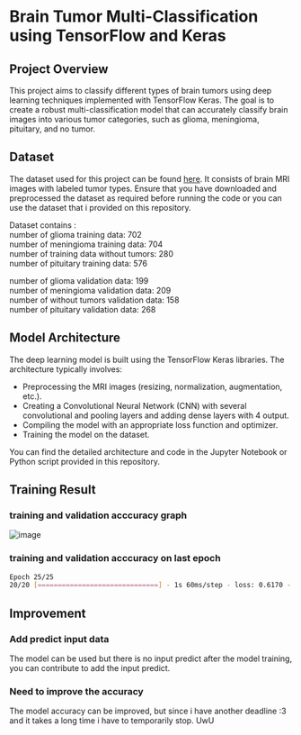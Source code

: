 # Brain Tumor Multi-Classification using TensorFlow and Keras

## Project Overview

This project aims to classify different types of brain tumors using deep learning techniques implemented with TensorFlow Keras. The goal is to create a robust multi-classification model that can accurately classify brain images into various tumor categories, such as glioma, meningioma, pituitary, and no tumor.

## Dataset

The dataset used for this project can be found [here](https://www.kaggle.com/datasets/navoneel/brain-mri-images-for-brain-tumor-detection/data). It consists of brain MRI images with labeled tumor types. Ensure that you have downloaded and preprocessed the dataset as required before running the code or you can use the dataset that i provided on this repository.

Dataset contains :<br>
number of glioma training data: 702 <br>
number of meningioma training data: 704<br>
number of training data without tumors: 280<br>
number of pituitary training data: 576<br>

number of glioma validation data: 199<br>
number of meningioma validation data: 209<br>
number of without tumors validation data: 158<br>
number of pituitary validation data: 268<br>


## Model Architecture

The deep learning model is built using the TensorFlow Keras libraries. The architecture typically involves:

- Preprocessing the MRI images (resizing, normalization, augmentation, etc.).
- Creating a Convolutional Neural Network (CNN) with several convolutional and pooling layers and adding dense layers with 4 output.
- Compiling the model with an appropriate loss function and optimizer.
- Training the model on the dataset.

You can find the detailed architecture and code in the Jupyter Notebook or Python script provided in this repository.

## Training Result
### training and validation acccuracy graph
![image](https://github.com/Benedixx/Brain-Tumor-Classification/assets/97221880/4575d336-9112-495a-9da5-e39269c991e0)

### training and validation acccuracy on last epoch
```bash
Epoch 25/25
20/20 [==============================] - 1s 60ms/step - loss: 0.6170 - accuracy: 0.7677 - val_loss: 0.8855 - val_accuracy: 0.7083 - lr: 3.1250e-05
```
## Improvement

### Add predict input data

The model can be used but there is no input predict after the model training, you can contribute to add the input predict.

### Need to improve the accuracy
The model accuracy can be improved, but since i have another deadline :3 and it takes a long time i have to temporarily stop. UwU
